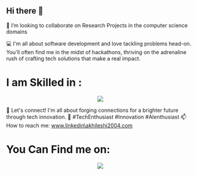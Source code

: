 ## Hi there 👋

👯 I’m looking to collaborate on Research Projects in the computer science domains

💻 I'm all about software development and love tackling problems head-on. You'll often find me in the midst of hackathons,
   thriving on the adrenaline rush of crafting tech solutions that make  a real impact.


# I am Skilled in :
<p align="center">
  <a href="https://skillicons.dev">
    <img src="https://skillicons.dev/icons?i=git,anaconda,arduino,c,cpp,linux,opencv,py,sklearn,ubuntu" />
  </a>
</p>

🌟 Let's connect! I'm all about forging connections for a brighter future through tech innovation. 🤝 #TechEnthusiast #Innovation #AIenthusiast
📫 How to reach me: www.linkedin\akhileshj2004.com
# You Can Find me on: 
<p align="center">
  <a href="https://skillicons.dev">
    <img src="https://skillicons.dev/icons?i=gmail,discord,linkedin" />
  </a>
</p>
